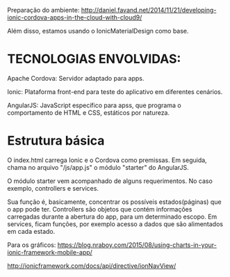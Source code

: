 Preparação do ambiente: http://daniel.favand.net/2014/11/21/developing-ionic-cordova-apps-in-the-cloud-with-cloud9/

Além disso, estamos usando o IonicMaterialDesign como base.


<h1>TECNOLOGIAS ENVOLVIDAS:</h1>

Apache Cordova: Servidor adaptado para apps.

Ionic: Plataforma front-end para teste do aplicativo em diferentes cenários.

AngularJS: JavaScript específico para apss, que programa o comportamento de HTML e CSS, estáticos por natureza.

<h1>Estrutura básica</h1>

O index.html carrega Ionic e o Cordova como premissas. Em seguida, chama no arquivo "/js/app.js" o módulo "starter" do AngularJS. 

O módulo starter vem acompanhado de alguns requerimentos. No caso exemplo, controllers e services.

Sua função é, basicamente, concentrar os possíveis estados(páginas) que o app pode ter. Controllers são objetos que contém
informações carregadas durante a abertura do app, para um determinado escopo. Em services, ficam funções, por exemplo acesso
a dados que são alimentados em cada estado. 


Para os gráficos:
https://blog.nraboy.com/2015/08/using-charts-in-your-ionic-framework-mobile-app/


http://ionicframework.com/docs/api/directive/ionNavView/


